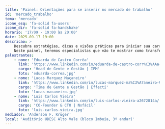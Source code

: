 ```yaml
---
title: 'Painel: Orientações para se inserir no mercado de trabalho'
id: 'mercado_trabalho'
tema: 'mercado'
icone_esq: 'fa-solid fa-users'
icone_dir: 'fa-solid fa-handshake'
horario: '17/09 - 19:00 às 20:00'
date: 2025-09-17 19:00
descricao: >
    Descubra estratégias, dicas e visões práticas para iniciar sua carreira em Engenharia de Software! 
    Neste painel, teremos especialistas que vão te mostrar como transformar seu conhecimento acadêmico em oportunidades de mercado.
palestrantes:
    - nome: 'Eduarda de Castro Corrêa'
      link: 'https://www.linkedin.com/in/eduarda-de-castro-corr%C3%AAa-17a071208/'
      cargo: 'Head de Gente e Gestão | IPM'
      foto: 'eduarda-correa.jpg'
    - nome: 'Lucas Marquez Maçaneiro'
      link: 'https://www.linkedin.com/in/lucas-marquez-ma%C3%A7aneiro-9b75821b9/'
      cargo: 'Time de Gente e Gestão | Effecti'
      foto: 'lucas-macaneiro.jpg'
    - nome: 'Luis Carlos Vieira'
      link: 'https://www.linkedin.com/in/luis-carlos-vieira-a2672814a/'
      cargo: 'CO-Founder & CTO | Nxfácil'
      foto: 'luis-carlos-vieira.jpg'
mediador: 'Anderson F. Krüger'
local: 'Auditório UDESC Alto Vale (bloco Imbuia, 3º andar)'
---
```

